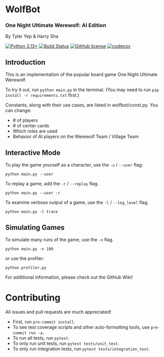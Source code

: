 # WolfBot

### One Night Ultimate Werewolf: AI Edition

By Tyler Yep & Harry Sha

[![Python 3.13+](https://img.shields.io/badge/python-3.13+-blue.svg)](https://www.python.org/downloads/release/python-3130/)
[![Build Status](https://github.com/TylerYep/wolfbot/actions/workflows/test.yml/badge.svg)](https://github.com/TylerYep/wolfbot/actions/workflows/test.yml)
[![GitHub license](https://img.shields.io/github/license/TylerYep/wolfbot)](https://github.com/TylerYep/wolfbot/blob/main/LICENSE)
[![codecov](https://codecov.io/gh/TylerYep/wolfbot/branch/main/graph/badge.svg)](https://codecov.io/gh/TylerYep/wolfbot)

## Introduction

This is an implementation of the popular board game One Night Ultimate Werewolf.

To try it out, run `python main.py` in the terminal.
(You may need to run `pip install -r requirements.txt` first.)

Constants, along with their use cases, are listed in wolfbot/const.py. You can change:

- \# of players
- \# of center cards
- Which roles are used
- Behavior of AI players on the Werewolf Team / Village Team

## Interactive Mode

To play the game yourself as a character, use the `-u` / `--user` flag:

```
python main.py --user
```

To replay a game, add the `-r` / `--replay` flag.

```
python main.py --user -r
```

To examine verbose output of a game, use the `-l` / `--log_level` flag.

```
python main.py -l trace
```

## Simulating Games

To simulate many runs of the game, use the `-n` flag.

```
python main.py -n 100
```

or use the profiler:

```
python profiler.py
```

For additional information, please check out the GitHub Wiki!

# Contributing

All issues and pull requests are much appreciated!

- First, run `pre-commit install`.
- To see test coverage scripts and other auto-formatting tools, use `pre-commit run -a`.
- To run all tests, run `pytest`.
- To only run unit tests, run `pytest tests/unit_test`.
- To only run integration tests, run `pytest tests/integration_test`.
